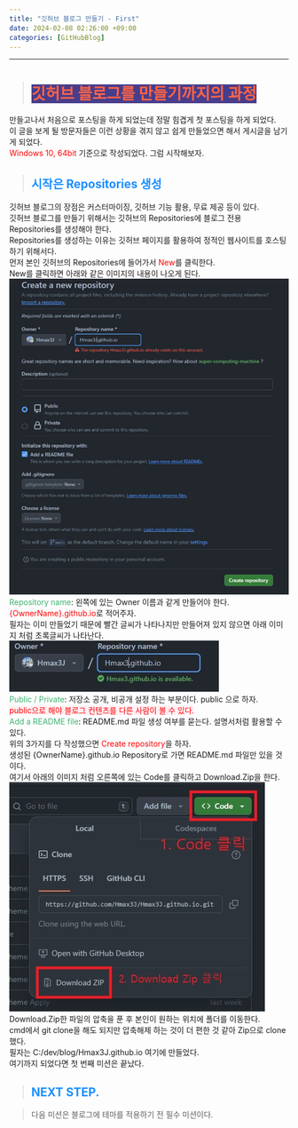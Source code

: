 ```yaml
---
title: "깃허브 블로그 만들기 - First"
date: 2024-02-08 02:26:00 +09:00
categories: [GitHubBlog]
---
```

***
># <span style='background-color:#483D8B; color:tomato'>깃허브 블로그를 만들기까지의 과정</span>
만들고나서 처음으로 포스팅을 하게 되었는데 정말 힘겹게 첫 포스팅을 하게 되었다. <br>
이 글을 보게 될 방문자들은 이런 상황을 겪지 않고 쉽게 만들었으면 해서 게시글을 남기게 되었다. <br>
<span style='color:red'>Windows 10, 64bit</span> 기준으로 작성되었다. 그럼 시작해보자. <br>

>## <span style='color:#1E90FF'>시작은 Repositories 생성 </span>
깃허브 블로그의 장점은 커스터마이징, 깃허브 기능 활용, 무료 제공 등이 있다. <br>
깃허브 블로그를 만들기 위해서는 깃허브의 Repositories에 블로그 전용 Repositories를 생성해야 한다. <br>
Repositories를 생성하는 이유는 깃허브 페이지를 활용하여 정적인 웹사이트를 호스팅하기 위해서다. <br>
먼저 본인 깃허브의 Repositories에 들어가서 <span style='color:red'>New</span>를 클릭한다. <br>
New를 클릭하면 아래와 같은 이미지의 내용이 나오게 된다. <br>
![gitrepo](/assets/img/postImg/GitHubBlog/createBlog1/gitRepoCreate.JPG)
<span style='color:MediumSeaGreen'>Repository name</span>: 왼쪽에 있는 Owner 이름과 같게 만들어야 한다. <span style='color:red'>{OwnerName}.github.io</span>로 적어주자.<br>
필자는 이미 만들었기 때문에 빨간 글씨가 나타나지만 만들어져 있지 않으면 아래 이미지 처럼 초록글씨가 나타난다. <br>
![gitrepo2](/assets/img/postImg/GitHubBlog/createBlog1/gitRepoCreate2.JPG) <br>
<span style='color:MediumSeaGreen'>Public / Private</span>: 저장소 공개, 비공개 설정 하는 부분이다. public 으로 하자. <br>
<span style='background-color:LavenderBlush; color:Red'>public으로 해야 블로그 컨텐츠를 다른 사람이 볼 수 있다.</span> <br>
<span style='color:MediumSeaGreen'>Add a README file</span>: README.md 파일 생성 여부를 묻는다. 설명서처럼 활용할 수 있다. <br>
위의 3가지를 다 작성했으면 <span style='color:red'>Create repository</span>을 하자. <br>
생성된 {OwnerName}.github.io Repository로 가면 README.md 파일만 있을 것이다. <br>
여기서 아래의 이미지 처럼 오른쪽에 있는 Code를 클릭하고 Download.Zip을 한다. <br>
![repoClone](/assets/img/postImg/GitHubBlog/createBlog1/repoClone.JPG) <br>
Download.Zip한 파일의 압축을 푼 후 본인이 원하는 위치에 폴더를 이동한다. <br>
cmd에서 git clone을 해도 되지만 압축해제 하는 것이 더 편한 것 같아 Zip으로 clone했다. <br>
필자는 C:/dev/blog/Hmax3J.github.io 여기에 만들었다. <br>
여기까지 되었다면 첫 번째 미션은 끝났다. <br>

>## <span style='color:#1E90FF'>NEXT STEP. </span>
<blockquote class='prompt-tip'>다음 미션은 블로그에 테마를 적용하기 전 필수 미션이다.</blockquote>